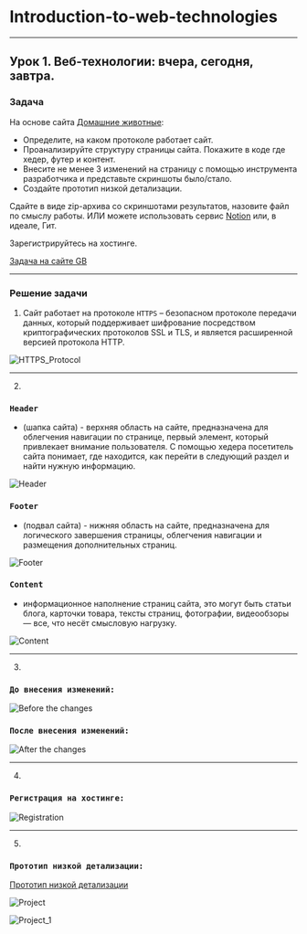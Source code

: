 # Introduction-to-web-technologies
***
## Урок 1. Веб-технологии: вчера, сегодня, завтра.

### Задача

На основе сайта [Домашние животные](https://pet7.ru/ "Домашние животные"):

- Определите, на каком протоколе работает сайт.
- Проанализируйте структуру страницы сайта. Покажите в коде где хедер, футер и контент.
- Внесите не менее 3 изменений на страницу с помощью инструмента разработчика и представьте 
скриншоты было/стало.
- Создайте прототип низкой детализации.

Сдайте в виде zip-архива со скриншотами результатов, назовите файл по смыслу работы. 
ИЛИ можете использовать сервис [Notion](https://www.notion.so/ "Notion") или, в идеале, Гит.

Зарегистрируйтесь на хостинге.

[Задача на сайте GB](https://gb.ru/lessons/373632/homework "GeekBrains")
***

### Решение задачи

1. Сайт работает на протоколе `HTTPS` – безопасном протоколе передачи данных, 
который поддерживает шифрование посредством криптографических протоколов SSL и TLS, 
и является расширенной версией протокола HTTP.

![HTTPS_Protocol](img/HTTPS_Protocol.jpg "HTTPS_Protocol")
***
2. 
### `Header` 
- (шапка сайта) - верхняя область на сайте, предназначена для облегчения навигации
по странице, первый элемент, который привлекает внимание пользователя. С помощью хедера 
посетитель сайта понимает, где находится, как перейти в следующий раздел и найти нужную 
информацию.

![Header](img/Header.jpg "Header")

### `Footer` 
- (подвал сайта) - нижняя область на сайте, предназначена для логического завершения 
страницы, облегчения навигации и размещения дополнительных страниц.

![Footer](img/Footer.jpg "Footer")

### `Сontent`
- информационное наполнение страниц сайта, это могут быть статьи блога, карточки товара, 
тексты страниц, фотографии, видеообзоры — все, что несёт смысловую нагрузку.

![Сontent](img/Content.jpg "Сontent")
***
3. 
### `До внесения изменений:`
![Before the changes](img/Before.jpg "До внесения изменений")


### `После внесения изменений:`
![After the changes](img/After.jpg "После внесения изменений")
***
4.
### `Регистрация на хостинге:`
![Registration](img/Registration.jpg "Регистрация на хостинге")
***
5.
### `Прототип низкой детализации:`
[Прототип низкой детализации](https://app.moqups.com/kCLkBq8NduoN8AykcNvC7imJqVHBaXwA/view/page/ad64222d5?ui=0 "Прототип низкой детализации")

![Project](img/Project.jpg "Прототип низкой детализации")

![Project_1](img/Project_1.jpg "Прототип низкой детализации")